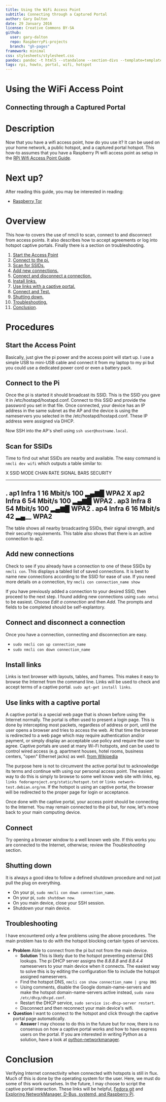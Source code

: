 ```yaml
---
title: Using the WiFi Access Point
subtitle: Connecting through a Captured Portal
author: Gary Dalton
date: 29 January 2016
license: Creative Commons BY-SA
github:
  user: gary-dalton
  repo: RaspberryPi-projects
  branch: "gh-pages"
framework: minimal
css: stylesheets/stylesheet.css
pandoc: pandoc -t html5 --standalone --section-divs --template=template_github.html rpi_captured_portal.md -o rpi_captured_portal.html
tags: rpi, howto, portal, wifi, hotspot
---
```


# Using the WiFi Access Point

## Connecting through a Captured Portal

# Description

Now that you have a wifi access point, how do you use it? It can be used on your home network, a public hotspot, and a captured portal hotspot. This how-to assumes that you have a Raspberry Pi wifi access point as setup in the [RPi Wifi Access Point Guide](rpi_wifi_ap.html).

# Next up?

After reading this guide, you may be interested in reading:

- [Raspberry Tor](rpi_tor.html)

# Overview

This how-to covers the use of nmcli to scan, connect to and disconnect from access points. It also describes how to accept agreements or log into hotspot captive portals. Finally there is a section on troubleshooting.

1. [Start the Access Point](#1)
2. [Connect to the pi.](#2)
3. [Scan for SSIDs.](#3)
4. [Add new connections.](#4)
5. [Connect and disconnect a connection.](#5)
6. [Install links.](#6)
7. [Use links with a captive portal.](#7)
8. [Connect and Test.](#8)
9. [Shutting down.](#9)
10. [Troubleshooting.](#10)
11. [Conclusion](#Conclusion).

# Procedures


## <a name="1"></a>Start the Access Point

Basically, just give the pi power and the access point will start up. I use a simple USB to mini-USB cable and connect it from my laptop to my pi but you could use a dedicated power cord or even a battery pack.

## <a name="2"></a>Connect to the Pi

Once the pi is started it should broadcast its SSID. This is the SSID you gave it in /etc/hostapd/hostapd.conf. Connect to this SSID and provide the password you set in that file. Once connected, your device has an IP address in the same subnet as the AP and the device is using the nameservers you selected in the /etc/hostapd/hostapd.conf. These IP address were assigned via DHCP.

Now SSH into the AP's shell using `ssh user@hostname.local`.

## <a name="3"></a>Scan for SSIDs

Time to find out what SSIDs are nearby and available. The easy command is `nmcli dev wifi` which outputs a table similar to:


X   SSID  MODE   CHAN  RATE      SIGNAL BARS    SECURITY
--  ----  -----  ----  --------- ------ ------  --------
.   ap1   Infra  1     16 Mbit/s 100    ▂▄▆█    WPA2
X   ap2   Infra  6     54 Mbit/s 100    ▂▄▆█    WPA2
.   ap3   Infra  8     54 Mbit/s 100    ▂▄▆█    WPA2
.   ap4   Infra  6     16 Mbit/s  42    ▂▄__     WPA2
------------------------------------------------------

The table shows all nearby broadcasting SSIDs, their signal strength, and their security requirements. This table also shows that there is an active connection to ap2.

## <a name="4"></a>Add new connections

Check to see if you already have a connection to one of these SSIDs by `nmcli con`. This displays a tabled list of saved connections. It is best to name new connections according to the SSID for ease of use. If you need more details on a connection, try `nmcli con connection_name show`

If you have previously added a connection to your desired SSID, then proceed to the next step. I found adding new connections using `sudo nmtui` to be easiest. Choose _Edit a connection_ and then _Add_. The prompts and fields to be completed should be self-explantory.


## <a name="5"></a>Connect and disconnect a connection

Once you have a connection, connecting and disconnection are easy.

+ `sudo nmcli con up connection_name`
+ `sudo nmcli con down connection_name`

## <a name="6"></a>Install links

Links is text browser with layouts, tables, and frames. This makes it easy to browse the Internet from the command line. Links will be used to check and accept terms of a captive portal. `sudo apt-get install links`.

## <a name="7"></a>Use links with a captive portal

A captive portal is a special web page that is shown before using the Internet normally. The portal is often used to present a login page. This is done by intercepting most packets, regardless of address or port, until the user opens a browser and tries to access the web. At that time the browser is redirected to a web page which may require authentication and/or payment, or simply display an acceptable use policy and require the user to agree. Captive portals are used at many Wi-Fi hotspots, and can be used to control wired access (e.g. apartment houses, hotel rooms, business centers, "open" Ethernet jacks) as well. [from Wikipedia](https://en.wikipedia.org/wiki/Captive_portal)

The purpose here is not to circumvent the active portal but to acknowledge its terms and continue with using our personal access point. The easiest way to do this is simply to browse to some well know web site with links, eg. `links fedoraproject.org/static/hotspot.txt` or `links network-test.debian.org/nm`. If the hotspot is using an captive portal, the browser will be redirected to the proper page for login or acceptance.

Once done with the captive portal, your access point should be connecting to the Internet. You may remain connected to the pi but, for now, let's move back to your main computing device.

## <a name="8"></a>Connect

Try opening a browser window to a well known web site. If this works you are connected to the Internet, otherwise; review the _Troubleshooting_ section.

## <a name="10"></a>Shutting down

It is always a good idea to follow a defined shutdown procedure and not just pull the plug on everything.

+ On your pi, `sudo nmcli con down connection_name`.
+ On your pi, `sudo shutdown now`.
+ On you main device, close your SSH session.
+ Shutdown your main device.

## <a name="11"></a>Troubleshooting

I have encountered only a few problems using the above procedures. The main problem has to do with the hotspot blocking certain types of services.

+ **Problem** Able to connect from the pi but not from the main device.
    - **Solution** This is likely due to the hotspot preventing external DNS lookups. The pi DHCP server assigns the _8.8.8.8_ and _8.8.4.4_ nameservers to your main device when it connects. The easiest way to solve this is by editing the configuration file to include the hotspot assigned nameservers.
    - Find the hotspot DNS, `nmcli con show connection_name | grep DNS`
    - Using comments, disable the Google domain-name-servers and make the hotspot domain-name-servers active instead, `sudo nano /etc/dhcp/dhcpd.conf`.
    - Restart the DHCP service, `sudo service isc-dhcp-server restart`.
    - Disconnect and then reconnect your main device's wifi.
+ **Question** I want to connect to the hotspot and click through the captive portal page automatically.
    - **Answer** I may choose to do this in the future but for now, there is no consensus on how a captive portal works and how to have express users on the portal. If you are interested in writing Python as a solution, have a look at [python-networkmanager](https://github.com/seveas/python-networkmanager/tree/master/examples).

# <a name="Conclusion"></a>Conclusion

Verifying Internet connectivity when connected with hotspots is still in flux. Much of this is done by the operating system for the user. Here, we must do some of this work ourselves. In the future, I may choose to script the captive portal interaction. These links will be helpful, [Fedora git](http://pkgs.fedoraproject.org/cgit/rpms/NetworkManager.git/tree/?id=8890459ab6419144c42bd1d8ca302eae0f88e026) and [Exploring NetworkManager, D-Bus, systemd, and Raspberry Pi](http://dev.iachieved.it/iachievedit/exploring-networkmanager-d-bus-systemd-and-raspberry-pi/).
